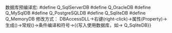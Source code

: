 ﻿
数据库预编译宏:
#define Q_SqlServerDB
#define Q_OracleDB
#define Q_MySqlDB
#define Q_PostgreSQLDB
#define Q_SqliteDB
#define Q_MemoryDB
修改方式：
DBAccessDLL->右键(right-click)->属性(Property)->生成()->常规()->条件编译和符号->{{写入使用数据库，如-> Q_SqliteDB}}